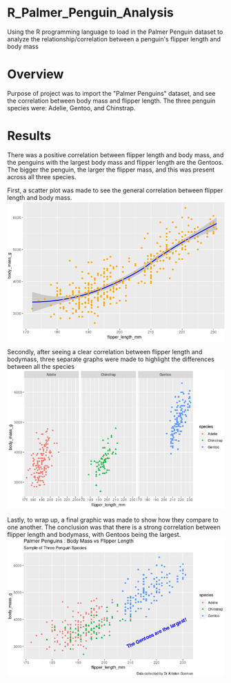# R_Palmer_Penguin_Analysis
Using the R programming language to load in the Palmer Penguin dataset to analyze the relationship/correlation between a penguin's flipper length and body mass

# Overview

Purpose of project was to import the "Palmer Penguins" dataset, and see the correlation between body mass and flipper length. The three penguin species were: Adelie, Gentoo, and Chinstrap.

# Results

There was a positive correlation between flipper length and body mass, and the penguins with the largest body mass and flipper length are the Gentoos. The bigger the penguin, the larger the flipper mass, and this was present across all three species.

First, a scatter plot was made to see the general correlation between flipper length and body mass.
![ ](https://github.com/WyattAlexander-001/R_Palmer_Penguin_Analysis/blob/main/images/Positive_Correlation_Line.PNG)

Secondly, after seeing a clear correlation between flipper length and bodymass, three separate graphs were made to highlight the differences between all the species
![ ](https://github.com/WyattAlexander-001/R_Palmer_Penguin_Analysis/blob/main/images/sorted_by_species.PNG)

Lastly, to wrap up, a final graphic was made to show how they compare to one another. The conclusion was that there is a strong correlation between flipper length and bodymass, with Gentoos being the largest. 
![ ](https://github.com/WyattAlexander-001/R_Palmer_Penguin_Analysis/blob/main/images/Final_Image_Palmer_Penguins.PNG)

